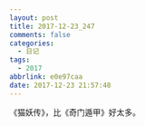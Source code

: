 ```yaml
---
layout: post
title: 2017-12-23_247
comments: false
categories:
  - 日记
tags:
  - 2017
abbrlink: e0e97caa
date: 2017-12-23 21:57:48
---
```


  《猫妖传》，比《奇门遁甲》好太多。
